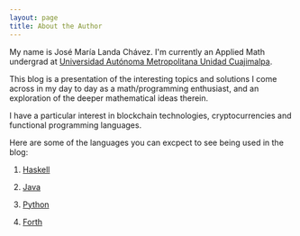 ```yaml
---
layout: page
title: About the Author
---
```


My name is José María Landa Chávez. I'm currently an Applied Math undergrad at [Universidad Autónoma Metropolitana Unidad Cuajimalpa](http://www.cua.uam.mx/). 

This blog is a presentation of the interesting topics and solutions I come across in my day to day as a math/programming enthusiast, and an exploration of the deeper mathematical ideas therein.

I have a particular interest in blockchain technologies, cryptocurrencies and functional programming languages.

Here are some of the languages you can excpect to see being used in the blog:

1. [Haskell](https://www.haskell.org/)

2. [Java](https://www.java.com/)

3. [Python](https://www.python.org/)

4. [Forth](https://www.gnu.org/software/gforth/)

